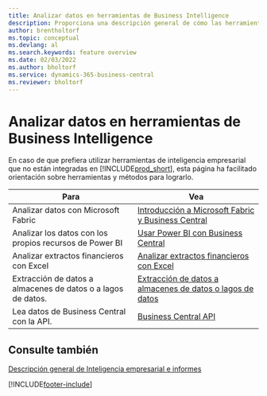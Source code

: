 ```yaml
---
title: Analizar datos en herramientas de Business Intelligence
description: Proporciona una descripción general de cómo las herramientas externas de Business Intelligence pueden interactuar con los datos de Business Central.
author: brentholtorf
ms.topic: conceptual
ms.devlang: al
ms.search.keywords: feature overview
ms.date: 02/03/2022
ms.author: bholtorf
ms.service: dynamics-365-business-central
ms.reviewer: bholtorf
---
```

# <a name="analyze-data-in-business-intelligence-tools"></a>Analizar datos en herramientas de Business Intelligence

En caso de que prefiera utilizar herramientas de inteligencia empresarial que no están integradas en [!INCLUDE[prod_short](includes/prod_short.md)], esta página ha facilitado orientación sobre herramientas y métodos para lograrlo.

| Para | Vea |
| --- | --- |
|Analizar datos con Microsoft Fabric| [Introducción a Microsoft Fabric y Business Central](admin-fabric.md) |
|Analizar los datos con los propios recursos de Power BI| [Usar Power BI con Business Central](admin-powerbi.md) |
|Analizar extractos financieros con Excel| [Analizar extractos financieros con Excel](finance-analyze-excel.md) |
|Extracción de datos a almacenes de datos o a lagos de datos. |[Extracción de datos a almacenes de datos o lagos de datos](/dynamics365/business-central/dev-itpro/performance/performance-developer#efficient-extracts-to-data-lakes-or-data-warehouses)|
|Lea datos de Business Central con la API.| [Business Central API](/dynamics365/business-central/dev-itpro/api-reference/v2.0/)|

## <a name="see-also"></a>Consulte también

[Descripción general de Inteligencia empresarial e informes](reports-use-reports.md)


[!INCLUDE[footer-include](includes/footer-banner.md)]
